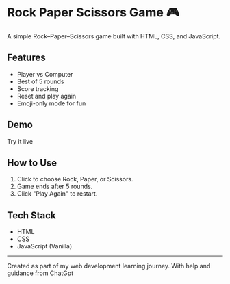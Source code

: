 # Rock Paper Scissors Game 🎮

A simple Rock–Paper–Scissors game built with HTML, CSS, and JavaScript.

## Features
- Player vs Computer
- Best of 5 rounds
- Score tracking
- Reset and play again
- Emoji-only mode for fun

## Demo
Try it live

## How to Use
1. Click to choose Rock, Paper, or Scissors.
2. Game ends after 5 rounds.
3. Click "Play Again" to restart.

## Tech Stack
- HTML
- CSS
- JavaScript (Vanilla)

---

Created as part of my web development learning journey.
With help and guidance from ChatGpt
